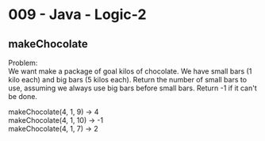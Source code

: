 009 - Java - Logic-2
===================

makeChocolate
---------

Problem:  
We want make a package of goal kilos of chocolate. We have small bars (1 kilo each) and big bars (5 kilos each). Return the number of small bars to use, assuming we always use big bars before small bars. Return -1 if it can't be done. 
>
makeChocolate(4, 1, 9) → 4  
makeChocolate(4, 1, 10) → -1  
makeChocolate(4, 1, 7) → 2  